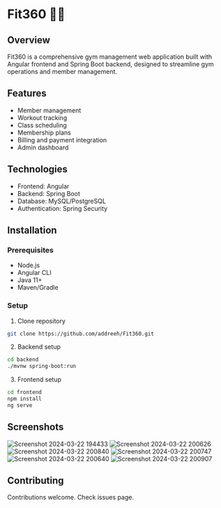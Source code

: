 # Fit360 🏋️‍♀️

## Overview
Fit360 is a comprehensive gym management web application built with Angular frontend and Spring Boot backend, designed to streamline gym operations and member management.

## Features
- Member management
- Workout tracking
- Class scheduling
- Membership plans
- Billing and payment integration
- Admin dashboard

## Technologies
- Frontend: Angular
- Backend: Spring Boot
- Database: MySQL/PostgreSQL
- Authentication: Spring Security

## Installation

### Prerequisites
- Node.js
- Angular CLI
- Java 11+
- Maven/Gradle

### Setup
1. Clone repository
```bash
git clone https://github.com/addreeh/Fit360.git
```

2. Backend setup
```bash
cd backend
./mvnw spring-boot:run
```

3. Frontend setup
```bash
cd frontend
npm install
ng serve
```

## Screenshots
![Screenshot 2024-03-22 194433](https://github.com/user-attachments/assets/b746a3e0-d5a7-4e83-bb97-d909d545baf7)
![Screenshot 2024-03-22 200626](https://github.com/user-attachments/assets/e1cf7ece-7a5c-4c65-a3ba-a24be1edfc76)
![Screenshot 2024-03-22 200840](https://github.com/user-attachments/assets/8f1f759f-3f69-4aee-8bbb-dc4c94b36609)
![Screenshot 2024-03-22 200747](https://github.com/user-attachments/assets/296b0311-aece-4b3c-9ac5-9036a20b01ef)
![Screenshot 2024-03-22 200640](https://github.com/user-attachments/assets/28990d20-4a76-4c50-871a-b0554c240b98)
![Screenshot 2024-03-22 200907](https://github.com/user-attachments/assets/5e25e9bd-5101-433d-957c-7059ab14bd8d)


## Contributing
Contributions welcome. Check issues page.
